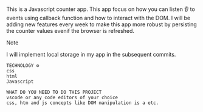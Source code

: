 This is a Javascript counter app.
This app focus on how you can listen 👂 to events using callback function and how to interact with the DOM.
I will be adding new features every week to make this app more robust by persisting the counter values evenif the browser is refreshed.

> [!NOTE]
> I will implement local storage in my app in the subsequent commits.

```
TECHNOLOGY ⚙
css
html
Javascript
```

```
WHAT DO YOU NEED TO DO THIS PROJECT
vscode or any code editors of your choice
css, htm and js concepts like DOM manipulation is a etc.
```
